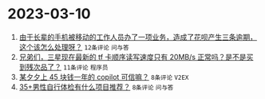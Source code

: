 # 2023-03-10

1. [由于长辈的手机被移动的工作人员办了一项业务，造成了花呗产生三条逾期，这个该怎么处理呀？](https://www.v2ex.com/t/922757) `12条评论` `问与答`
1. [兄弟们，三星现在最新的 tf 卡顺序读写速度只有 20MB/s 正常吗？是不是买到残次品了？](https://www.v2ex.com/t/922764) `11条评论` `程序员`
1. [某夕夕上 45 块钱一年的 copilot 可信嘛？](https://www.v2ex.com/t/922759) `8条评论` `V2EX`
1. [35+男性自行体检有什么项目推荐？](https://www.v2ex.com/t/922758) `8条评论` `问与答`
